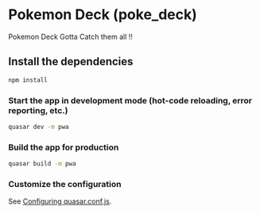 # Pokemon Deck (poke_deck)

Pokemon Deck Gotta Catch them all !!

## Install the dependencies
```bash
npm install
```

### Start the app in development mode (hot-code reloading, error reporting, etc.)
```bash
quasar dev -m pwa
```


### Build the app for production
```bash
quasar build -m pwa
```

### Customize the configuration
See [Configuring quasar.conf.js](https://quasar.dev/quasar-cli/quasar-conf-js).
